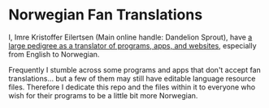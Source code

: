 # Norwegian Fan Translations

I, Imre Kristoffer Eilertsen (Main online handle: Dandelion Sprout), have [a large pedigree as a translator of programs, apps, and websites](https://sproutsluckycorner.wordpress.com/2017/11/14/my-work-and-contact-resume/#translations), especially from English to Norwegian.

Frequently I stumble across some programs and apps that don't accept fan translations… but a few of them may still have editable language resource files. Therefore I dedicate this repo and the files within it to everyone who wish for their programs to be a little bit more Norwegian.
